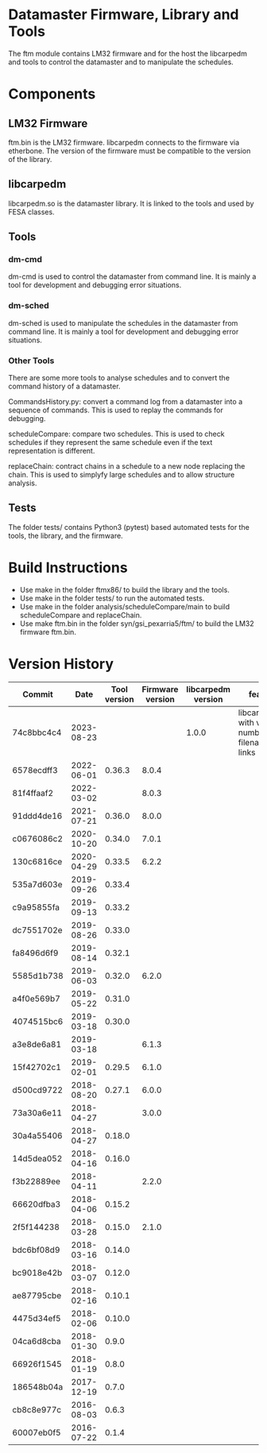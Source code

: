 # Datamaster Firmware, Library and Tools
The ftm module contains LM32 firmware and for the host the libcarpedm
and tools to control the datamaster and to manipulate the schedules.

# Components
## LM32 Firmware
ftm.bin is the LM32 firmware. libcarpedm connects to the firmware via
etherbone. The version of the firmware must be compatible to the version
of the library.

## libcarpedm
libcarpedm.so is the datamaster library. It is linked to the tools and
used by FESA classes.

## Tools
### dm-cmd
dm-cmd is used to control the datamaster from command line. It is mainly
a tool for development and debugging error situations.

### dm-sched
dm-sched is used to manipulate the schedules in the datamaster from
command line. It is mainly a tool for development and debugging error
situations.

### Other Tools
There are some more tools to analyse schedules and to convert the
command history of a datamaster.

CommandsHistory.py: convert a command log from a datamaster into a
sequence of commands. This is used to replay the commands for
debugging.

scheduleCompare: compare two schedules. This is used to check schedules
if they represent the same schedule even if the text representation is
different.

replaceChain: contract chains in a schedule to a new node replacing the
chain. This is used to simplyfy large schedules and to allow structure
analysis.

## Tests
The folder tests/ contains Python3 (pytest) based automated tests for
the tools, the library, and the firmware.

# Build Instructions
* Use make in the folder ftmx86/ to build the library and the tools.
* Use make in the folder tests/ to run the automated tests.
* Use make in the folder analysis/scheduleCompare/main to build
scheduleCompare and replaceChain.
* Use make ftm.bin in the folder syn/gsi_pexarria5/ftm/ to build the LM32
firmware ftm.bin.

# Version History

| Commit     | Date       | Tool version | Firmware version | libcarpedm version | features        |
|------------|------------|--------------|------------------|--------------------|-----------------|
| 74c8bbc4c4 | 2023-08-23 |              |                  | 1.0.0 | libcarpedm.so with version number in filename and links |
| 6578ecdff3 | 2022-06-01 | 0.36.3       | 8.0.4            | | |
| 81f4ffaaf2 | 2022-03-02 |              | 8.0.3            | | |
| 91ddd4de16 | 2021-07-21 | 0.36.0       | 8.0.0            | | |
| c0676086c2 | 2020-10-20 | 0.34.0       | 7.0.1            | | |
| 130c6816ce | 2020-04-29 | 0.33.5       | 6.2.2            | | |
| 535a7d603e | 2019-09-26 | 0.33.4       |                  | | |
| c9a95855fa | 2019-09-13 | 0.33.2       |                  | | |
| dc7551702e | 2019-08-26 | 0.33.0       |                  | | |
| fa8496d6f9 | 2019-08-14 | 0.32.1       |                  | | |
| 5585d1b738 | 2019-06-03 | 0.32.0       | 6.2.0            | | |
| a4f0e569b7 | 2019-05-22 | 0.31.0       |                  | | |
| 4074515bc6 | 2019-03-18 | 0.30.0       |                  | | |
| a3e8de6a81 | 2019-03-18 |              | 6.1.3            | | |
| 15f42702c1 | 2019-02-01 | 0.29.5       | 6.1.0            | | |
| d500cd9722 | 2018-08-20 | 0.27.1       | 6.0.0            | | |
| 73a30a6e11 | 2018-04-27 |              | 3.0.0            | | |
| 30a4a55406 | 2018-04-27 | 0.18.0       |                  | | |
| 14d5dea052 | 2018-04-16 | 0.16.0       |                  | | |
| f3b22889ee | 2018-04-11 |              | 2.2.0            | | |
| 66620dfba3 | 2018-04-06 | 0.15.2       |                  | | |
| 2f5f144238 | 2018-03-28 | 0.15.0       | 2.1.0            | | |
| bdc6bf08d9 | 2018-03-16 | 0.14.0       |                  | | |
| bc9018e42b | 2018-03-07 | 0.12.0       |                  | | |
| ae87795cbe | 2018-02-16 | 0.10.1       |                  | | |
| 4475d34ef5 | 2018-02-06 | 0.10.0       |                  | | |
| 04ca6d8cba | 2018-01-30 | 0.9.0        |                  | | |
| 66926f1545 | 2018-01-19 | 0.8.0        |                  | | |
| 186548b04a | 2017-12-19 | 0.7.0        |                  | | |
| cb8c8e977c | 2016-08-03 | 0.6.3        |                  | | |
| 60007eb0f5 | 2016-07-22 | 0.1.4        |                  | | |
